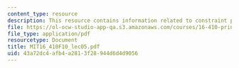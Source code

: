 ```yaml
---
content_type: resource
description: This resource contains information related to constraint programming.
file: https://ol-ocw-studio-app-qa.s3.amazonaws.com/courses/16-410-principles-of-autonomy-and-decision-making-fall-2010/43a72dc4afb4a2813f28944d6d4d9056_MIT16_410F10_lec05.pdf
file_type: application/pdf
resourcetype: Document
title: MIT16_410F10_lec05.pdf
uid: 43a72dc4-afb4-a281-3f28-944d6d4d9056
---
```

